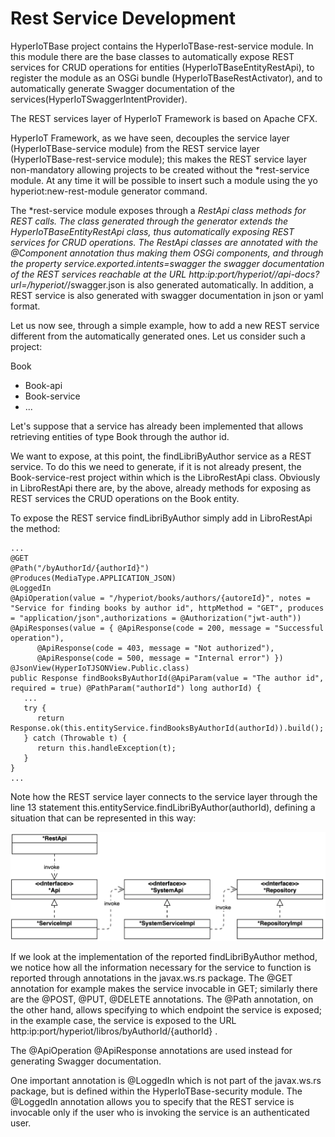 # Rest Service Development [](id=rest-service-development)

HyperIoTBase project contains the HyperIoTBase-rest-service module. 
In this module there are the base classes to automatically expose REST services for CRUD operations for entities (HyperIoTBaseEntityRestApi), to register the module as an OSGi bundle (HyperIoTBaseRestActivator), and to automatically generate Swagger documentation of the services(HyperIoTSwaggerIntentProvider).

The REST services layer of HyperIoT Framework is based on Apache CFX.

HyperIoT Framework, as we have seen, decouples the service layer (HyperIoTBase-service module) from the REST service layer (HyperIoTBase-rest-service module); this makes the REST service layer non-mandatory allowing projects to be created without the *rest-service module. At any time it will be possible to insert such a module using the yo hyperiot:new-rest-module generator command.

The *rest-service module exposes through a *RestApi class methods for REST calls.
The class generated through the generator extends the HyperIoTBaseEntityRestApi class, thus automatically exposing REST services for CRUD operations.
The *RestApi classes are annotated with the @Component annotation thus making them OSGi components, and through the property service.exported.intents=swagger the swagger documentation of the REST services reachable at the URL http:ip:port/hyperiot/*/api-docs?url=/hyperiot/*/swagger.json is also generated automatically. 
In addition, a REST service is also generated with swagger documentation in json or yaml format.

Let us now see, through a simple example, how to add a new REST service different from the automatically generated ones.
Let us consider such a project:

Book

* Book-api
* Book-service
* ...

Let's suppose that a service has already been implemented that allows retrieving entities of type Book through the author id.

We want to expose, at this point, the findLibriByAuthor service as a REST service. To do this we need to generate, if it is not already present, the Book-service-rest project within which is the LibroRestApi class.
Obviously in LibroRestApi there are, by the above, already methods for exposing as REST services the CRUD operations on the Book entity.

To expose the REST service findLibriByAuthor simply add in LibroRestApi the method:

```
...
@GET
@Path("/byAuthorId/{authorId}")
@Produces(MediaType.APPLICATION_JSON)
@LoggedIn
@ApiOperation(value = "/hyperiot/books/authors/{autoreId}", notes = "Service for finding books by author id", httpMethod = "GET", produces = "application/json",authorizations = @Authorization("jwt-auth"))
@ApiResponses(value = { @ApiResponse(code = 200, message = "Successful operation"),
      @ApiResponse(code = 403, message = "Not authorized"),
      @ApiResponse(code = 500, message = "Internal error") })
@JsonView(HyperIoTJSONView.Public.class)
public Response findBooksByAuthorId(@ApiParam(value = "The author id", required = true) @PathParam("authorId") long authorId) {
   ...
   try {
      return Response.ok(this.entityService.findBooksByAuthorId(authorId)).build();
   } catch (Throwable t) {
      return this.handleException(t);
   }
}
...
```

Note how the REST service layer connects to the service layer through the line 13 statement this.entityService.findLibriByAuthor(authorId), defining a situation that can be represented in this way:

![Rest service invocation pipe](../images/framework-invocation-pipe.png)

If we look at the implementation of the reported findLibriByAuthor method, we notice how all the information necessary for the service to function is reported through annotations in the javax.ws.rs package.
The @GET annotation for example makes the service invocable in GET; similarly there are the @POST, @PUT, @DELETE annotations.
The @Path annotation, on the other hand, allows specifying to which endpoint the service is exposed; in the example case, the service is exposed to the URL http:ip:port/hyperiot/libros/byAuthorId/{authorId} .

The @ApiOperation @ApiResponse annotations are used instead for generating Swagger documentation.

One important annotation is @LoggedIn which is not part of the javax.ws.rs package, but is defined within the HyperIoTBase-security module.
The @LoggedIn annotation allows you to specify that the REST service is invocable only if the user who is invoking the service is an authenticated user.

